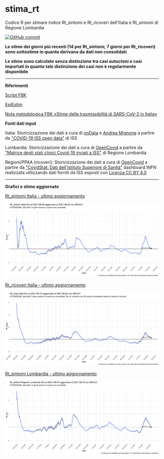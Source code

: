 # stima_rt

Codice R per stimare indice Rt_sintomi e Rt_ricoveri dell'Italia e Rt_sintomi di Regione Lombardia

[![GitHub commit](https://img.shields.io/github/last-commit/opencovid-mr/stima_rt)](https://github.com/opencovid-mr/stima_rt/commits/master)



**Le stime dei giorni più recenti (14 per Rt_sintomi, 7 giorni per Rt_ricoveri) sono sottostime in quanto derivano da dati non consolidati**

**Le stime sono calcolate senza distinzione tra casi autoctoni e casi importati in quanto tale distinzione dei casi non è regolarmente disponibile**

- - - 

**Riferimenti**

[Script FBK](https://www.epicentro.iss.it/coronavirus/open-data/calcolo_rt_italia.zip)

[EpiEstim](https://cran.r-project.org/package=EpiEstim)

[Nota metodologica FBK «Stime della trasmissibilità di SARS-CoV-2 in Italia»](https://www.epicentro.iss.it/coronavirus/open-data/rt.pdf)



**Fonti dati input**

Italia: Storicizzazione dei dati a cura di [onData](https://github.com/ondata/covid19italia/tree/master/webservices/iss_epicentro_dati) e [Andrea Mignone](https://github.com/floatingpurr/covid-19_sorveglianza_integrata_italia) a partire da ["COVID-19 ISS open data"](https://www.epicentro.iss.it/coronavirus/open-data/covid_19-iss.xlsx) di ISS

Lombardia: Storicizzazione dei dati a cura di [OpenCovid](https://github.com/opencovid-mr/Lombardia-Stati_Clinici/) a partire da ["Matrice degli stati clinici Covid-19 inviati a ISS"](https://hub.dati.lombardia.it/Sanit-/Matrice-degli-stati-clinici-Covid-19-inviati-a-ISS/7jw9-ygfv) di Regione Lombardia

Regioni/PPAA (ricoveri): Storicizzazione dei dati a cura di [OpenCovid](https://github.com/opencovid-mr/infn-iss) a partire da ["CovidStat: Dati dell'Istituto Superiore di Sanità"](https://covid19.infn.it/iss/) dashboard INFN realizzata utilizzando dati forniti da ISS esposti con [Licenza CC BY 4.0](https://creativecommons.org/licenses/by/4.0/)


 


- - -

**Grafici e stime aggiornate**


[Rt_sintomi Italia - ultimo aggiornamento](https://github.com/opencovid-mr/stima_rt/blob/main/output/Rt_sint/Rt_sint_Ita_updated_latest.csv)

![Last Plot Rt_sintomi Italia](https://github.com/opencovid-mr/stima_rt/blob/main/output/Rt_sint/Rt_sint_Ita_updated_latest.png)



[Rt_ricoveri Italia - ultimo aggiornamento](https://github.com/opencovid-mr/stima_rt/blob/main/output/Rt_hosp/Rt_hosp_Ita_updated_latest.csv)

![Last Plot Rt_ricoveri Italia](https://github.com/opencovid-mr/stima_rt/blob/main/output/Rt_hosp/Rt_hosp_Ita_updated_latest.png)



[Rt_sintomi Lombardia - ultimo aggiornamento](https://github.com/opencovid-mr/stima_rt/blob/main/output/regioneLombardia/Rt_sint_regLombardia_updated_latest.csv)

![Last Plot Rt_sintomi Lombardia](https://github.com/opencovid-mr/stima_rt/blob/main/output/regioneLombardia/Rt_sint_regLombardia_updated_latest.png)



